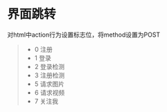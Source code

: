 界面跳转
===============
对html中action行为设置标志位，将method设置为POST
> * 0 注册
> * 1 登录
> * 2 登录检测
> * 3 注册检测
> * 5 请求图片
> * 6 请求视频
> * 7 关注我
